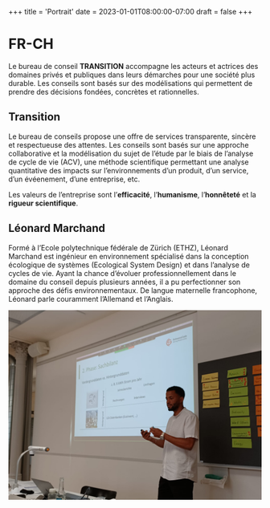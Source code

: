 +++
title = 'Portrait'
date = 2023-01-01T08:00:00-07:00
draft = false
+++

# FR-CH

Le bureau de conseil **TRANSITION** accompagne les acteurs et actrices des domaines privés et publiques dans leurs démarches pour une société plus durable. Les conseils sont basés sur des modélisations qui permettent de prendre des décisions fondées, concrètes et rationnelles.

## Transition
Le bureau de conseils propose une offre de services transparente, sincère et respectueuse des attentes. Les conseils sont basés sur une approche collaborative et la modélisation du sujet de l’étude par le biais de l’analyse de cycle de vie (ACV), une méthode scientifique permettant une analyse quantitative des impacts sur l’environnements d’un produit, d’un service, d’un évéenement, d’une entreprise, etc.

Les valeurs de l’entreprise sont l’**efficacité**, l’**humanisme**, l’**honnêteté** et la **rigueur scientifique**.

## Léonard Marchand
Formé à l’Ecole polytechnique fédérale de Zürich (ETHZ), Léonard Marchand est ingénieur en environnement spécialisé dans la conception écologique de systèmes (Ecological System Design) et dans l’analyse de cycles de vie. Ayant la chance d’évoluer professionnellement dans le domaine du conseil depuis plusieurs années, il a pu perfectionner son approche des défis environnementaux. De langue maternelle francophone, Léonard parle couramment l’Allemand et l’Anglais.

![Léonard Marchard](leonard-marchand-photo.jpg)